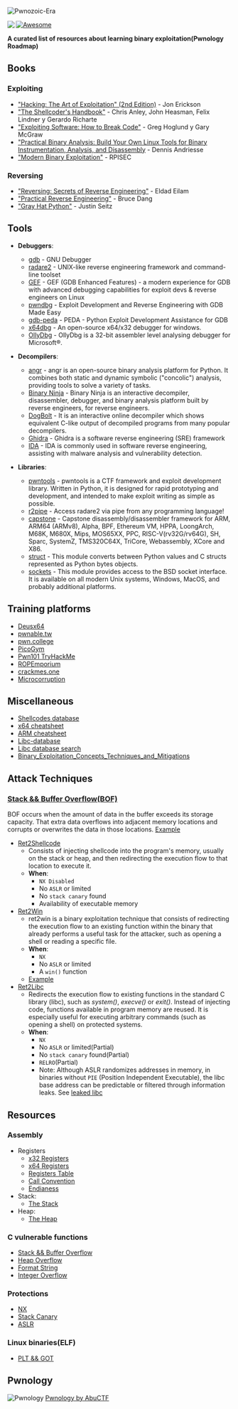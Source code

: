 ![Pwnozoic-Era](https://github.com/user-attachments/assets/a1796ca7-0171-4d26-96bd-185e33d2debd)

<p> 
<img src="https://github.com/user-attachments/assets/d9f33e61-bf4d-452f-aa11-2370a9b3f045" align="left">
</p>

[![Awesome](https://cdn.rawgit.com/sindresorhus/awesome/d7305f38d29fed78fa85652e3a63e154dd8e8829/media/badge.svg)](https://github.com/sindresorhus/awesome)

**A curated list of resources about learning binary exploitation(Pwnology Roadmap)**

## Books
### Exploiting
- ["Hacking: The Art of Exploitation" (2nd Edition)](https://www.amazon.com/Hacking-Art-Exploitation-Jon-Erickson/dp/1593271441) - Jon Erickson
- ["The Shellcoder's Handbook"](https://www.amazon.com/Shellcoders-Handbook-Discovering-Exploiting-Security/dp/047008023X?tag=hydsma-20&source=dsa&hvcampaign=booksm&gclid=Cj0KCQiA7NO7BhDsARIsADg_hIYCIo5qmBmkGYY-0UbmPKh-Fh8mrsQnRtYh4Y58XGvpgZFyd89-mCUaAobNEALw_wcB) - Chris Anley, John Heasman, Felix Lindner y Gerardo Richarte
- ["Exploiting Software: How to Break Code"](https://www.amazon.com/Exploiting-Software-How-Break-Code/dp/0201786958) - Greg Hoglund y Gary McGraw
- ["Practical Binary Analysis: Build Your Own Linux Tools for Binary Instrumentation, Analysis, and Disassembly](https://practicalbinaryanalysis.com/) - Dennis Andriesse
- ["Modern Binary Exploitation"](https://github.com/RPISEC/MBE) - RPISEC

### Reversing
- ["Reversing: Secrets of Reverse Engineering"](https://www.amazon.com/Reversing-Secrets-Engineering-Eldad-Eilam/dp/0764574817?tag=hydsma-20&source=dsa&hvcampaign=booksm&gclid=Cj0KCQiA7NO7BhDsARIsADg_hIa9tDeiK_tyhYTX-GDp78DR6pB95qbo7N1EHUV9DBklYNO1jSPBV50aAqH5EALw_wcB) - Eldad Eilam
- ["Practical Reverse Engineering"](https://www.amazon.com/Practical-Reverse-Engineering-Reversing-Obfuscation/dp/1118787315) - Bruce Dang
- ["Gray Hat Python"](https://www.amazon.com/Gray-Hat-Python-Programming-Engineers/dp/1593271921) - Justin Seitz

## Tools

* **Debuggers**:
  - [gdb](https://es.m.wikipedia.org/wiki/GNU_Debugger) - GNU Debugger
  - [radare2](https://www.radare.org/) - UNIX-like reverse engineering framework and command-line toolset
  - [GEF](https://hugsy.github.io/gef) - GEF (GDB Enhanced Features) - a modern experience for GDB with advanced debugging capabilities for exploit devs & reverse engineers on Linux
  - [pwndbg](https://pwndbg.re/) - Exploit Development and Reverse Engineering with GDB Made Easy
  - [gdb-peda](https://github.com/longld/peda) - PEDA - Python Exploit Development Assistance for GDB
  - [x64dbg](https://x64dbg.com/) - An open-source x64/x32 debugger for windows.
  - [OllyDbg](https://www.ollydbg.de/) - OllyDbg is a 32-bit assembler level analysing debugger for Microsoft®.
    
* **Decompilers**:
  - [angr](https://angr.io/) - angr is an open-source binary analysis platform for Python. It combines both static and dynamic symbolic ("concolic") analysis, providing tools to solve a variety of tasks.
  - [Binary Ninja](https://binary.ninja/) - Binary Ninja is an interactive decompiler, disassembler, debugger, and binary analysis platform built by reverse engineers, for reverse engineers.
  - [DogBolt](https://dogbolt.org/) - It is an interactive online decompiler which shows equivalent C-like output of decompiled programs from many popular decompilers.
  - [Ghidra](https://ghidra-sre.org/) - Ghidra is a software reverse engineering (SRE) framework
  - [IDA](https://hex-rays.com/ida-free) - IDA is commonly used in software reverse engineering, assisting with malware analysis and vulnerability detection.
    
* **Libraries**:
  - [pwntools](https://docs.pwntools.com/en/stable/) - pwntools is a CTF framework and exploit development library. Written in Python, it is designed for rapid prototyping and development, and intended to make exploit writing as simple as possible.
  - [r2pipe](https://github.com/radareorg/radare2-r2pipe) - Access radare2 via pipe from any programming language!
  - [capstone](https://www.capstone-engine.org) - Capstone disassembly/disassembler framework for ARM, ARM64 (ARMv8), Alpha, BPF, Ethereum VM, HPPA, LoongArch, M68K, M680X, Mips, MOS65XX, PPC, RISC-V(rv32G/rv64G), SH, Sparc, SystemZ, TMS320C64X, TriCore, Webassembly, XCore and X86.
  - [struct](https://docs.python.org/3/library/struct.html) - This module converts between Python values and C structs represented as Python bytes objects.
  - [sockets](https://docs.python.org/es/3/library/socket.html) - This module provides access to the BSD socket interface. It is available on all modern Unix systems, Windows, MacOS, and probably additional platforms.
    
## Training platforms
- [Deusx64](https://deusx64.ai/)
- [pwnable.tw](https://pwnable.tw/)
- [pwn.college](https://pwn.college/dojos)
- [PicoGym](https://play.picoctf.org/)
- [Pwn101 TryHackMe](https://tryhackme.com/r/room/pwn101)
- [ROPEmporium](https://ropemporium.com/)
- [crackmes.one](https://crackmes.one/)
- [Microcorruption](https://microcorruption.com/)

## Miscellaneous
- [Shellcodes database](http://shell-storm.org/shellcode/index.html)
- [x64 cheatsheet](https://cs.brown.edu/courses/cs033/docs/guides/x64_cheatsheet.pdf) 
- [ARM cheatsheet](https://cheatography.com/syshella/cheat-sheets/arm-assembly/)
- [Libc-database](https://libc.rip/)
- [Libc database search](https://libc.blukat.me/)
- [Binary_Exploitation_Concepts_Techniques_and_Mitigations](https://www.researchgate.net/publication/373390194_Binary_Exploitation_Concepts_Techniques_and_Mitigations/link/64e8d5cc434d3f628c4cf348/download?_tp=eyJjb250ZXh0Ijp7ImZpcnN0UGFnZSI6InB1YmxpY2F0aW9uIiwicGFnZSI6InB1YmxpY2F0aW9uIn19)

## Attack Techniques 

### [Stack && Buffer Overflow(BOF)](https://owasp.org/www-community/vulnerabilities/Buffer_Overflow)
BOF occurs when the amount of data in the buffer exceeds its storage capacity. That extra data overflows into adjacent memory locations and corrupts or overwrites the data in those locations.
[Example](rsc/BOF/)

* [Ret2Shellcode](https://www.youtube.com/watch?v=6Yiupj3XHrM)
  - Consists of injecting shellcode into the program's memory, usually on the stack or heap, and then redirecting the execution flow to that location to execute it.
  - **When**:
    - `NX Disabled`
    - No `ASLR` or limited
    - No `stack canary` found
    - Availability of executable memory
* [Ret2Win](https://ir0nstone.gitbook.io/notes/binexp/stack/ret2win)
  - ret2win is a binary exploitation technique that consists of redirecting the execution flow to an existing function within the binary that already performs a useful task for the attacker, such as opening a shell or reading a specific file.
  - **When**:
    - `NX`
    - No `ASLR` or limited
    - A `win()` function
  - [Example](rsc/Ret2Win/)
* [Ret2Libc](https://www.ired.team/offensive-security/code-injection-process-injection/binary-exploitation/return-to-libc-ret2libc)
  - Redirects the execution flow to existing functions in the standard C library (libc), such as *system()*, *execve()* or *exit()*. Instead of injecting code, functions available in program memory are reused. It is especially useful for executing arbitrary commands (such as opening a shell) on protected systems.
  - **When**:
    - `NX`
    - No `ASLR` or limited(Partial)
    - No `stack canary` found(Partial)
    - `RELRO`(Partial)
    - Note: Although ASLR randomizes addresses in memory, in binaries without `PIE` (Position Independent Executable), the libc base address can be predictable or filtered through information leaks. See [leaked libc](https://github.com/D4nex/Notes/blob/master/Binary%20Exploitation/leaked_libc.md)

## Resources

### Assembly
* Registers
  - [x32 Registers](rsc/Keywords/Assambly/x32registers.md)
  - [x64 Registers](rsc/Keywords/Assambly/x64registers.md)
  - [Registers Table](rsc/Keywords/Assambly/registers_table.md)
  - [Call Convention](rsc/Keywords/Assambly/call_convention.md)
  - [Endianess](https://youtu.be/T8E_JRqN0fY?si=GoPxTucPUx3sfnZ6)
* Stack:
  - [The Stack](https://ctf101.org/binary-exploitation/what-is-the-stack/)
* Heap:
  - [The Heap](https://ir0nstone.gitbook.io/notes/binexp/heap/introduction-to-the-heap)
### C vulnerable functions
* [Stack && Buffer Overflow](rsc/Keywords/Functions/bof_vuln_functions.md)
* [Heap Overflow](rsc/Keywords/Functions/heap_vuln_functions.md)
* [Format String ](rsc/Keywords/Functions/fstring_vuln_functions.md)
* [Integer Overflow ](rsc/Keywords/Functions/iof_vuln_functions.md)

### Protections
* [NX](rsc/Keywords/Protections/NX.md)
* [Stack Canary](rsc/Keywords/Protections/CANARY)
* [ASLR](rsc/Keywords/Protections/ASLR.md)

### Linux binaries(ELF)
* [PLT && GOT](rsc/Keywords/Assambly/plt_got.md)
## Pwnology

![Pwnology](https://github.com/user-attachments/assets/549f39f3-1aaf-408d-96e9-4bad0e0eb37e)
[Pwnology by AbuCTF](https://abuctf.github.io/posts/Pwnology/)
